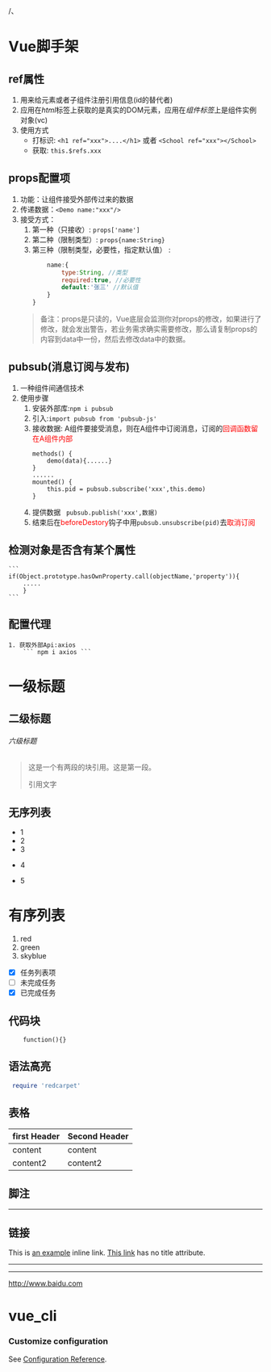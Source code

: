 /、
# Vue脚手架
## ref属性
1. 用来给元素或者子组件注册引用信息(id的替代者)
2. 应用在*html*标签上获取的是真实的DOM元素，应用在*组件标签*上是组件实例对象(vc)
3. 使用方式
    * 打标识: ```<h1 ref="xxx">....</h1>``` 或者 ```<School ref="xxx"></School>```
    * 获取: ```this.$refs.xxx```

## props配置项
1. 功能：让组件接受外部传过来的数据
2. 传递数据：```<Demo name:"xxx"/>```
3. 接受方式：
    1. 第一种（只接收）: ```props['name']```
    2. 第二种（限制类型）: ```props{name:String}```
    3. 第三种（限制类型，必要性，指定默认值） :
        ``` js props:{
            name:{
                type:String, //类型
                required:true, //必要性
                default:'张三' //默认值
            }
        } 
        ```
    > 备注：props是只读的，Vue底层会监测你对props的修改，如果进行了修改，就会发出警告，若业务需求确实需要修改，那么请复制props的内容到data中一份，然后去修改data中的数据。



## pubsub(消息订阅与发布)
1. 一种组件间通信技术
2. 使用步骤
    1. 安装外部库:```npm i pubsub```
    2. 引入:```import pubsub from 'pubsub-js'```
    3. 接收数据: A组件要接受消息，则在A组件中订阅消息，订阅的<span style="color:red">回调函数留在A组件内部</span>
        ```
        methods() {
            demo(data){......}
        }
        ......
        mounted() {
            this.pid = pubsub.subscribe('xxx',this.demo)
        } 
        ```
    4. 提供数据 ``` pubsub.publish('xxx',数据)```
    5. 结束后在<span style="color:red">beforeDestory</span>钩子中用```pubsub.unsubscribe(pid)```去<span style="color:red">取消订阅</span>



## 检测对象是否含有某个属性
~~~vue
```
if(Object.prototype.hasOwnProperty.call(objectName,'property')){
    .....
	}
```
~~~



## 配置代理
    1. 获取外部Api:axios
        ``` npm i axios ```







# 一级标题
## 二级标题
###### 六级标题
> 这是一个有两段的块引用。这是第一段。
>
> 引用文字

## 无序列表
+ 1 
+ 2
+ 3
* 4
- 5

# 有序列表
1. red
2. green
3. skyblue

- [x] 任务列表项
- [ ] 未完成任务
- [x] 已完成任务

## 代码块
```
    function(){}
```

## 语法高亮
``` ruby 
 require 'redcarpet'
```

## 表格
| first Header | Second Header|
| ------------ | ------------ |
| content      | content      |
| content2     | content2     |

## 脚注
[^footnote]: Here is the *text* of the **footnote**.

[^foot]: text footnote

***
## 链接
This is [an example](http://example.com/ "Title") inline link.
[This link](http://example.net/) has no title attribute.



---


[id]: http://example.com/  "Optional Title Here"
[id]: http:www.baidu.com
---
<http://www.baidu.com>

# vue_cli


### Customize configuration
See [Configuration Reference](https://cli.vuejs.org/config/).
